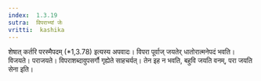 ```yaml
---
index:  1.3.19
sutra:  विपराभ्यां जेः
vritti:  kashika 
---
```


शेषात् कर्तरि परस्मैपदम् (*1,3.78) इत्यस्य अपवादः। विपरा पूर्वाज् जयतेर् धातोरात्मनेपदं भवति। विजयते। पराजयते। विपराशब्दावुपसर्गौ गृह्येते साहचर्यत्। तेन इह न भवति, बहुवि जयति वनम्, परा जयति सेना इति।

